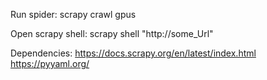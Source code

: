 Run spider: scrapy crawl gpus

Open scrapy shell: scrapy shell "http://some_Url"

Dependencies:
	https://docs.scrapy.org/en/latest/index.html
	https://pyyaml.org/